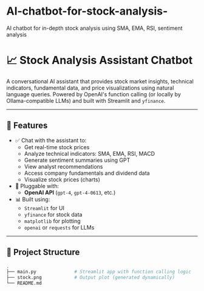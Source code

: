 # AI-chatbot-for-stock-analysis-
AI chatbot for in-depth stock analysis using SMA, EMA, RSI, sentiment analysis
# 📈 Stock Analysis Assistant Chatbot

A conversational AI assistant that provides stock market insights, technical indicators, fundamental data, and price visualizations using natural language queries. Powered by OpenAI's function calling (or locally by Ollama-compatible LLMs) and built with Streamlit and `yfinance`.

---

## 🚀 Features

- ✅ Chat with the assistant to:
  - Get real-time stock prices
  - Analyze technical indicators: SMA, EMA, RSI, MACD
  - Generate sentiment summaries using GPT
  - View analyst recommendations
  - Access company fundamentals and dividend data
  - Visualize stock prices (charts)
- 🔧 Pluggable with:
  - **OpenAI API** (`gpt-4`, `gpt-4-0613`, etc.)
- 📊 Built using:
  - `Streamlit` for UI
  - `yfinance` for stock data
  - `matplotlib` for plotting
  - `openai` or `requests` for LLMs

---

## 📂 Project Structure

```bash
.
├── main.py              # Streamlit app with function calling logic
├── stock.png            # Output plot (generated dynamically)
└── README.md
